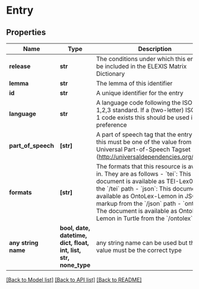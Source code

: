 # Entry


## Properties
Name | Type | Description | Notes
------------ | ------------- | ------------- | -------------
**release** | **str** | The conditions under which this entry can be included in the ELEXIS Matrix Dictionary | 
**lemma** | **str** | The lemma of this identifier | 
**id** | **str** | A unique identifier for the entry | 
**language** | **str** | A language code following the ISO 639-1,2,3 standard. If a (two-letter) ISO 639-1 code exists this should be used in preference | [optional] 
**part_of_speech** | **[str]** | A part of speech tag that the entry has, this must be one of the value from the Universal Part-of-Speech Tagset (http://universaldependencies.org/u/pos/) | [optional] 
**formats** | **[str]** | The formats that this resource is available in. They are as follows  - &#x60;tei&#x60;: This document is available as TEI-Lex0 from the &#x60;/tei&#x60; path  - &#x60;json&#x60;: This document is available as OntoLex-Lemon in JSON-LD markup from the &#x60;/json&#x60; path  - &#x60;ontolex&#x60;: The document is available as OntoLex-Lemon in Turtle from the &#x60;/ontolex&#x60; path | [optional] 
**any string name** | **bool, date, datetime, dict, float, int, list, str, none_type** | any string name can be used but the value must be the correct type | [optional]

[[Back to Model list]](../README.md#documentation-for-models) [[Back to API list]](../README.md#documentation-for-api-endpoints) [[Back to README]](../README.md)


